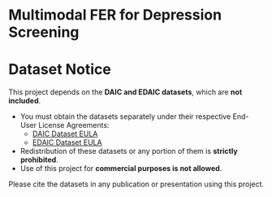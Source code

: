 # Multimodal FER for Depression Screening

# Dataset Notice

This project depends on the **DAIC and EDAIC datasets**, which are **not included**.  

- You must obtain the datasets separately under their respective End-User License Agreements:
  - [DAIC Dataset EULA](https://dcapswoz.ict.usc.edu/daic-woz-database-download/)
  - [EDAIC Dataset EULA](https://dcapswoz.ict.usc.edu/extended-daic-database-download/)
- Redistribution of these datasets or any portion of them is **strictly prohibited**.
- Use of this project for **commercial purposes is not allowed**.

Please cite the datasets in any publication or presentation using this project.
